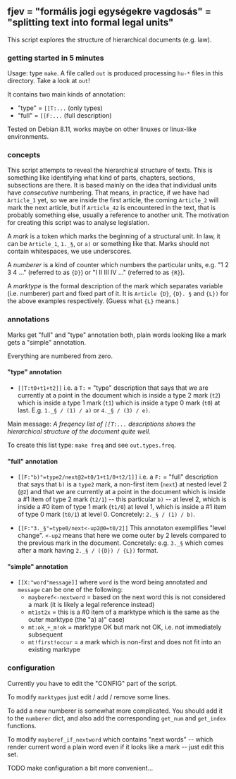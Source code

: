 ## fjev = "formális jogi egységekre vagdosás" = "splitting text into formal legal units"

This script explores the structure of hierarchical documents (e.g. law).

### getting started in 5 minutes

Usage: type `make`. A file called `out` is produced
processing `hu-*` files in this directory.
Take a look at `out`!

It contains two main kinds of annotation:
 * "type" = `[[T:...` (only types)
 * "full" = `[[F:...` (full description)

Tested on Debian 8.11, works maybe on other linuxes or linux-like environments.

### concepts

This script attempts to reveal the hierarchical structure of texts.
This is something like identifying
what kind of parts, chapters, sections, subsections are there. 
It is based mainly on the idea that individual units have
_consecutive_ numbering. That means, in practice,
if we have had `Article_1` yet, so we are inside the first article,
the coming `Article_2` will mark the next article,
but if `Article_42` is encountered in the text,
that is probably something else, usually a reference to another unit. 
The motivation for creating this script was to analyse legislation.

A _mark_ is a token which marks the beginning of a structural unit.
In law, it can be `Article_1`, `1._§`, or `a)` or something like that.
Marks should not contain whitespaces, we use underscores.

A _numberer_ is a kind of counter which numbers the particular units,
e.g. "1 2 3 4 ..." (referred to as `{D}`) or
"I II III IV ..." (referred to as `{R}`).

A _marktype_ is the formal description of the mark
which separates variable (i.e. numberer) part and fixed part of it.
It is `Article {D}`, `{D}. §` and `{L})` for the above examples respectively.
(Guess what `{L}` means.)

### annotations

Marks get "full" and "type" annotation both,
plain words looking like a mark gets a "simple" annotation.

Everything are numbered from zero.

#### "type" annotation

 * `[[T:t0+t1+t2]]`
i.e. a `T:` = "type" description that says
that we are currently at a point in the document which is 
inside a type 2 mark (`t2`)
which is inside a type 1 mark (`t1`)
which is inside a type 0 mark (`t0`) at last.
E.g. `1._§ / (1) / a)` or `4._§ / (3) / e)`.

Main message:
_A freqency list of `[[T:...` descriptions
shows the hierarchical structure of the document quite well._

To create this list type: `make freq` and see `out.types.freq`.

#### "full" annotation

 * `[[F:"b)"=type2/next@2=t0/1+t1/0+t2/1]]`
i.e. a `F:` = "full" description that says
that `b)` is a `type2` mark, a non-first item (`next`)
at nested level 2 (`@2`)
and that we are currently at a point in the document which is
inside a #1 item of type 2 mark (`t2/1`) -- this particular `b)` -- at level 2,
which is inside a #0 item of type 1 mark (`t1/0`) at level 1,
which is inside a #1 item of type 0 mark (`t0/1`) at level 0.
Concretely: `2._§ / (1) / b)`.

 * `[[F:"3._§"=type0/next<-up2@0=t0/2]]`
This annotaton exemplifies "level change".
`<-up2` means that here we come outer by 2 levels
compared to the previous mark in the document.
Concretely: e.g. `3._§` which comes after
a mark having `2._§ / ({D}) / {L})` format.

#### "simple" annotation

 * `[[X:"word"message]]`
where `word` is the word being annotated
and `message` can be one of the following:
   * `mayberef<-nextword` = based on the next word
this is not considered a mark (it is likely a legal reference instead)
   * `mt1st2x` = this is a #0 item of a marktype
which is the same as the outer marktype (the "a) a)" case)
   * `mt:ok_+_m!ok` = marktype OK but mark not OK,
i.e. not immediately subsequent
   * `mt!first!occur` = a mark which is non-first
and does not fit into an existing marktype

### configuration

Currently you have to edit the "CONFIG" part of the script.

To modify `marktypes` just edit / add / remove some lines.

To add a new numberer is somewhat more complicated.
You should add it to the `numberer` dict,
and also add the corresponding `get_num` and `get_index` functions.

To modify `mayberef_if_nextword` which contains "next words"
-- which render current word a plain word
even if it looks like a mark -- just edit this set.

TODO make configuration a bit more convenient...

